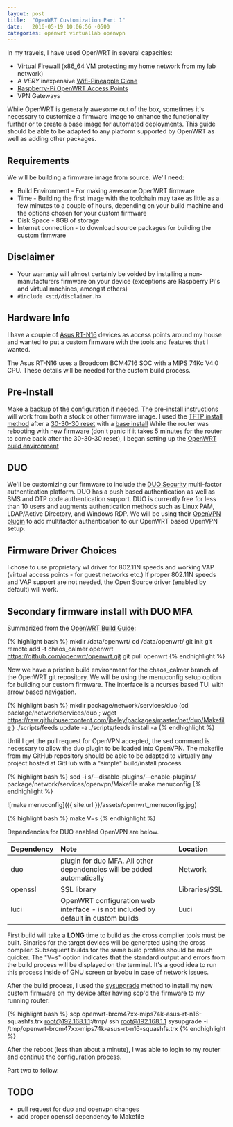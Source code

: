 ```yaml
---
layout: post
title:  "OpenWRT Customization Part 1"
date:   2016-05-19 10:06:56 -0500
categories: openwrt virtuallab openvpn
---
```

In my travels, I have used OpenWRT in several capacities:

* Virtual Firewall (x86_64 VM protecting my home network from my lab network)
* A *VERY* inexpensive [Wifi-Pineapple
  Clone](http://wiki.khairulazam.net/index.php?title=Wifi_Pineapple_Mark_V_on_TP-Link_MR3020)
* [Raspberry-Pi OpenWRT Access
  Points](https://wiki.openwrt.org/toh/raspberry_pi_foundation/raspberry_pi)
* VPN Gateways

While OpenWRT is generally awesome out of the box, sometimes it's necessary to
customize a firmware image to enhance the functionality further or to create
a base image for automated deployments. This guide should be able to be adapted to any platform supported by OpenWRT as well as adding other packages.

Requirements
---
We will be building a firmware image from source. We'll need:

* Build Environment - For making awesome OpenWRT firmware
* Time - Building the first image with the toolchain may take as little as a few
  minutes to a couple of hours, depending on your build machine and the options
  chosen for your custom firmware
* Disk Space - 8GB of storage
* Internet connection - to download source packages for building the custom
  firmware

Disclaimer
---
* Your warranty will almost certainly be voided by installing a non-manufacturers
  firmware on your device (exceptions are Raspberry Pi's and virtual machines,
  amongst others)
* `#include <std/disclaimer.h>`

Hardware Info
---
I have a couple of [Asus RT-N16](https://wiki.openwrt.org/toh/asus/rt-n16) devices
as access points around my house and wanted to put a custom firmware with the
tools and features that I wanted.

The Asus RT-N16 uses a  Broadcom BCM4716 SOC with a  MIPS 74Kc V4.0 CPU. These
details will be needed for the custom build process.

Pre-Install
---
Make a [backup](https://wiki.openwrt.org/doc/howto/generic.backup) of the configuration if needed.
The pre-install instructions will work from both a stock or other firmware
image. I used the [TFTP install method](https://wiki.openwrt.org/toh/asus/rt-n16#oem_installation_using_the_tftp_method) after a [30-30-30 reset](https://www.dd-wrt.com/wiki/index.php/Hard_reset_or_30/30/30) with a [base install](https://downloads.openwrt.org/chaos_calmer/15.05.1/brcm47xx/mips74k/openwrt-15.05.1-brcm47xx-mips74k-asus-rt-n16-squashfs.trx)
While the router was rebooting with new firmware (don't panic if it takes
5 minutes for the router to come back after the 30-30-30 reset), I began setting
up the [OpenWRT build environment](https://wiki.openwrt.org/doc/howto/build)

## DUO
We'll be customizing our firmware to include the [DUO Security](https://duo.com/)
multi-factor authentication platform. DUO has a push based authentication as
well as SMS and OTP code authentication support. DUO is currently free for less
than 10 users and augments authentication methods such as Linux PAM,
LDAP/Active Directory, and Windows RDP. We will be using their [OpenVPN
plugin](https://github.com/duosecurity/duo_openvpn) to add multifactor
authentication to our OpenWRT based OpenVPN setup.


Firmware Driver Choices
---
I chose to use proprietary wl driver for 802.11N speeds and working VAP (virtual
access points - for guest networks etc.) If proper 802.11N speeds and VAP support
are not needed, the Open Source driver (enabled by default) will work.

Secondary firmware install with DUO MFA
---
Summarized from the [OpenWRT Build Guide](https://wiki.openwrt.org/doc/howto/build):

{% highlight bash %}
mkdir /data/openwrt/
cd /data/openwrt/
git init
git remote add -t chaos_calmer openwrt https://github.com/openwrt/openwrt.git
git pull openwrt
{% endhighlight %}

Now we have a pristine build environment for the chaos_calmer branch of the
OpenWRT git repository.  We will be using the menuconfig setup option for building our custom firmware.  The interface is a ncurses based TUI with arrow based navigation.


{% highlight bash %}
mkdir package/network/services/duo
(cd package/network/services/duo ; wget https://raw.githubusercontent.com/jbeley/packages/master/net/duo/Makefile )
./scripts/feeds update -a
./scripts/feeds install -a
{% endhighlight %}


Until I get the pull request for OpenVPN accepted, the sed command is necessary
to allow the duo plugin to be loaded into OpenVPN. The makefile from my GitHub
repository should be able to be adapted to virtually any project hosted at
GitHub with a "simple" build/install process.


{% highlight bash %}
sed -i s/--disable-plugins/--enable-plugins/ package/network/services/openvpn/Makefile
make menuconfig
{% endhighlight %}

![make menuconfig]({{ site.url }}/assets/openwrt_menuconfig.jpg)


{% highlight bash %}
make V=s
{% endhighlight %}

Dependencies for DUO enabled OpenVPN are below.

| Dependency | Note | Location |
| :------------- | :------------- | :---------- |
| duo | plugin for duo MFA. All other dependencies will be added automatically | Network |
| openssl |  SSL library  | Libraries/SSL |
| luci | OpenWRT configuration web interface - is not included by default in custom builds | Luci |

First build will take a  **LONG** time to build as the cross compiler tools must
be built. Binaries for the target devices will be generated using the cross
compiler. Subsequent builds for the same build profiles should be much quicker.
The "V=s" option indicates that the standard output and errors from the build
process will be displayed on the terminal. It's a good idea to run this process
inside of GNU screen or byobu in case of network issues.


After the build process, I used the
[sysupgrade](https://wiki.openwrt.org/doc/howto/generic.sysupgrade)
method to install my new custom firmware on my device after having scp'd the
firmware to my running router:


{% highlight bash %}
scp openwrt-brcm47xx-mips74k-asus-rt-n16-squashfs.trx root@192.168.1.1:/tmp/
ssh root@192.168.1.1 sysupgrade -i
/tmp/openwrt-brcm47xx-mips74k-asus-rt-n16-squashfs.trx
{% endhighlight %}

After the reboot (less than about a minute), I was able to login to my router
and continue the configuration process.

Part two to follow.


## TODO
* pull request for duo and openvpn changes
* add proper openssl dependency to Makefile



